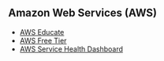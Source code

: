 ## Amazon Web Services (AWS)
   - [AWS Educate](https://aws.amazon.com/education/awseducate/)
   - [AWS Free Tier](https://aws.amazon.com/free/)
   - [AWS Service Health Dashboard](http://status.aws.amazon.com/)
<br />
